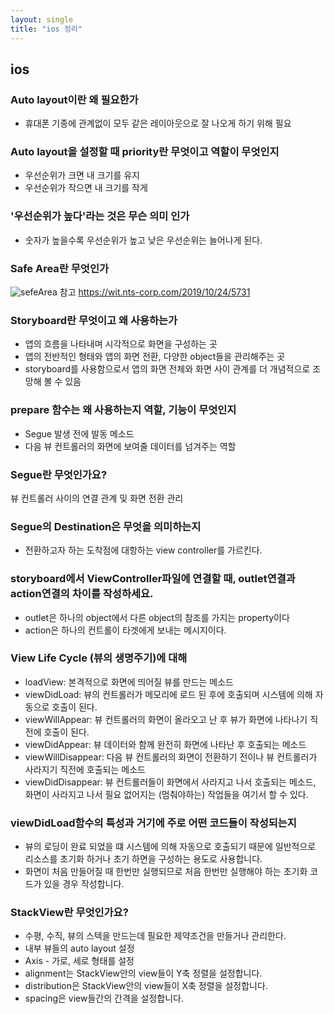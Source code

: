 ```yaml
---
layout: single
title: "ios 정리"
---
```


## ios

### Auto layout이란 왜 필요한가
- 휴대폰 기종에 관계없이 모두 같은 레이아웃으로 잘 나오게 하기 위해 필요

### Auto layout을 설정할 때 priority란 무엇이고 역할이 무엇인지
- 우선순위가 크면 내 크기를 유지
- 우선순위가 작으면 내 크기를 작게

### '우선순위가 높다'라는 것은 무슨 의미 인가
- 숫자가 높을수록 우선순위가 높고 낮은 우선순위는 늘어나게 된다.

### Safe Area란 무엇인가
![sefeArea](https://user-images.githubusercontent.com/93914482/148761076-8ac461fe-01f5-4346-9bf9-0d6655959d77.png)
참고 https://wit.nts-corp.com/2019/10/24/5731

### Storyboard란 무엇이고 왜 사용하는가
- 앱의 흐름을 나타내며 시각적으로 화면을 구성하는 곳
- 앱의 전반적인 형태와 앱의 화면 전환, 다양한 object들을 관리해주는 곳
- storyboard를 사용함으로서 앱의 화면 전체와 화면 사이 관계를 더 개념적으로 조망해 볼 수 있음

### prepare 함수는 왜 사용하는지 역할, 기능이 무엇인지
- Segue 발생 전에 발동 메소드
- 다음 뷰 컨트롤러의 화면에 보여줄 데이터를 넘겨주는 역할

### Segue란 무엇인가요?
뷰 컨트롤러 사이의 연결 관계 및 화면 전환 관리

### Segue의 Destination은 무엇을 의미하는지
- 전환하고자 하는 도착점에 대항하는 view controller를 가르킨다.

### storyboard에서 ViewController파일에 연결할 때, outlet연결과 action연결의 차이를 작성하세요.
- outlet은 하나의 object에서 다른 object의 참조를 가지는 property이다
- action은 하나의 컨트롤이 타겟에게 보내는 메시지이다. 

### View Life Cycle (뷰의 생명주기)에 대해 
- loadView: 본격적으로 화면에 띄어질 뷰를 만드는 메소드
- viewDidLoad: 뷰의 컨트롤러가 메모리에 로드 된 후에 호출되며 시스템에 의해 자동으로 호출이 된다.
- viewWillAppear: 뷰 컨트롤러의 화면이 올라오고 난 후 뷰가 화면에 나타나기 직전에 호출이 된다.
- viewDidAppear: 뷰 데이터와 함께 완전히 화면에 나타난 후 호출되는 메소드
- viewWillDisappear: 다음 뷰 컨트롤러의 화면이 전환하기 전이나 뷰 컨트롤러가 사라지기 직전에 호출되는 메소드
- viewDidDisappear: 뷰 컨트롤러들이 화면에서 사라지고 나서 호출되는 메소드, 화면이 사라지고 나서 필요 없어지는 (멈춰야하는) 작업들을 여기서 할 수 있다.

### viewDidLoad함수의 특성과 거기에 주로 어떤 코드들이 작성되는지 
- 뷰의 로딩이 완료 되었을 떄 시스템에 의해 자동으로 호출되기 때문에 일반적으로 리소스를 초기화 하거나 초기 하면을 구성하는 용도로 사용합니다.
- 화면이 처음 만들어질 때 한번만 실행되므로 처음 한번만 실행해야 하는 초기화 코드가 있을 경우 작성합니다.

### StackView란 무엇인가요?
- 수평, 수직, 뷰의 스텍을 만드는데 필요한 제약조건을 만들거나 관리한다.
- 내부 뷰들의 auto layout 설정
-  Axis - 가로, 세로 형태를 설정
- alignment는 StackView안의 view들이 Y축 정렬을 설정합니다.
- distribution은 StackView안의 view들이 X축 정렬을 설정합니다.
- spacing은 view들간의 간격을 설정합니다.










